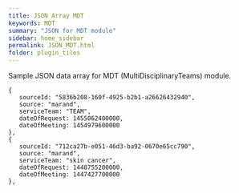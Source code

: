 ```yaml
---
title: JSON Array MDT
keywords: MDT
summary: "JSON for MDT module"
sidebar: home_sidebar
permalink: JSON_MDT.html
folder: plugin_tiles
---
```

Sample JSON data array for MDT (MultiDisciplinaryTeams) module.  
```
{
   sourceId: "5836b208-160f-4925-b2b1-a26626432940",
   source: "marand",
   serviceTeam: "TEAM",
   dateOfRequest: 1455062400000,
   dateOfMeeting: 1454979600000
},
{
   sourceId: "712ca27b-e051-46d3-ba92-0670e65cc790",
   source: "marand",
   serviceTeam: "skin cancer",
   dateOfRequest: 1448755200000,
   dateOfMeeting: 1447427700000
},
```
